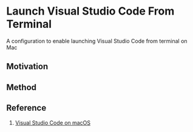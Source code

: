 # Launch Visual Studio Code From Terminal
A configuration to enable launching Visual Studio Code from terminal on Mac

## Motivation

## Method

## Reference
1. [Visual Studio Code on macOS](https://code.visualstudio.com/docs/setup/mac#_alternative-manual-instructions)
